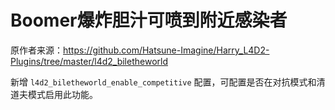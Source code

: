 # Boomer爆炸胆汁可喷到附近感染者



原作者来源：https://github.com/Hatsune-Imagine/Harry_L4D2-Plugins/tree/master/l4d2_biletheworld



新增 `l4d2_biletheworld_enable_competitive` 配置，可配置是否在对抗模式和清道夫模式启用此功能。
